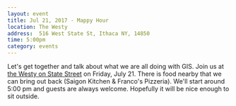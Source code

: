 ```yaml
---
layout: event
title: Jul 21, 2017 - Mappy Hour
location: The Westy
address:  516 West State St, Ithaca NY, 14850
time: 5:00pm
category: events
---
```


Let's get together and talk about what we are all doing with GIS.
Join us at [the Westy on State Street](http://www.thewestyisabar.com/) on Friday, July 21.
There is food nearby that we can bring out back (Saigon Kitchen & Franco's Pizzeria).
We'll start around 5:00 pm and guests are always welcome.
Hopefully it will be nice enough to sit outside.
